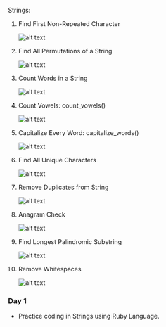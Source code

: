 Strings: 
1. Find First Non-Repeated Character

    ![alt text](image-7.png)

2. Find All Permutations of a String

    ![alt text](image-10.png)

3. Count Words in a String 

    ![alt text](image-8.png)

4. Count Vowels: count_vowels() 

    ![alt text](image-3.png)

5. Capitalize Every Word: capitalize_words() 

    ![alt text](image-2.png)

6. Find All Unique Characters

    ![alt text](image-9.png)

7. Remove Duplicates from String 

    ![alt text](image-4.png)

8. Anagram Check

    ![alt text](image-5.png)

9. Find Longest Palindromic Substring 

    ![alt text](image-11.png)

10. Remove Whitespaces 

    ![alt text](image-6.png)



### Day 1
- Practice coding in Strings using Ruby Language. 